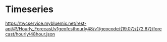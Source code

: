 # Timeseries

https://twcservice.mybluemix.net/rest-api/#!/Hourly_Forecast/v1geofcsthourly48/v1/geocode/{19.07}/{72.87}/forecast/hourly/48hour.json 
